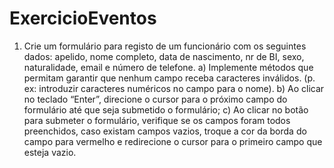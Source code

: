 # ExercicioEventos
1.	Crie um formulário para registo de um funcionário com os seguintes dados: apelido, nome completo, data de nascimento, nr de BI, sexo, naturalidade, email e número de telefone.	
a)	Implemente métodos que permitam garantir que nenhum campo receba caracteres inválidos. (p. ex: introduzir caracteres numéricos no campo para o nome).
b)	Ao clicar no teclado “Enter”, direcione o cursor para o próximo campo do formulário até que seja submetido o formulário;
c)	Ao clicar no botão para submeter o formulário, verifique se os campos foram todos preenchidos, caso existam campos vazios, troque a cor da borda do campo para vermelho e redirecione o cursor para o primeiro campo que esteja vazio.

